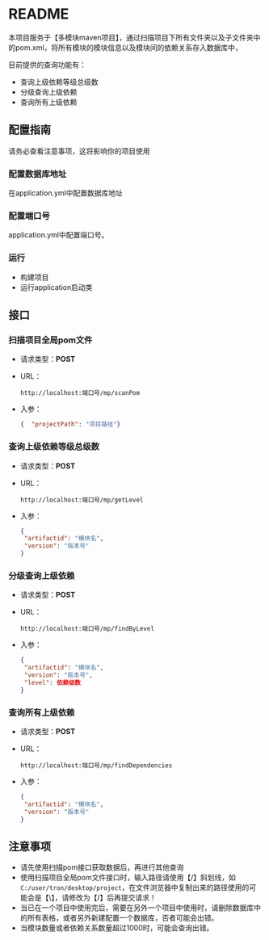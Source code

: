 # README

本项目服务于【多模块maven项目】，通过扫描项目下所有文件夹以及子文件夹中的pom.xml，将所有模块的模块信息以及模块间的依赖关系存入数据库中，

目前提供的查询功能有：

- 查询上级依赖等级总级数
- 分级查询上级依赖
- 查询所有上级依赖



## 配置指南

请务必查看注意事项，这将影响你的项目使用



### 配置数据库地址

在application.yml中配置数据库地址



### 配置端口号

application.yml中配置端口号。





### 运行

- 构建项目
- 运行application启动类



## 接口

### 扫描项目全局pom文件

- 请求类型：**POST**

- URL：

  ```http
  http://localhost:端口号/mp/scanPom
  ```

- 入参：

  ```json
  {  "projectPath": "项目路径"}
  ```

  



### 查询上级依赖等级总级数

- 请求类型：**POST**

- URL：

  ```http
  http://localhost:端口号/mp/getLevel
  ```

- 入参：

  ```json
  {
   "artifactid": "模块名",
   "version": "版本号"
  }
  ```

  



### 分级查询上级依赖

- 请求类型：**POST**

- URL：

  ```http
  http://localhost:端口号/mp/findByLevel
  ```

- 入参：

  ```json
  {
   "artifactid": "模块名",
   "version": "版本号", 
   "level": 依赖级数
  }
  ```

  



### 查询所有上级依赖

- 请求类型：**POST**

- URL：

  ```http
  http://localhost:端口号/mp/findDependencies
  ```

- 入参：

  ```json
  {
   "artifactid": "模块名",
   "version": "版本号"
  }
  ```



## 注意事项

- 请先使用扫描pom接口获取数据后，再进行其他查询
- 使用扫描项目全局pom文件接口时，输入路径请使用【/】斜划线，如`C:/user/tron/desktop/project`，在文件浏览器中复制出来的路径使用的可能会是【\】，请修改为【/】后再提交请求！
- 当已在一个项目中使用完后，需要在另外一个项目中使用时，请删除数据库中的所有表格，或者另外新建配置一个数据库，否者可能会出错。
- 当模块数量或者依赖关系数量超过1000时，可能会查询出错。
